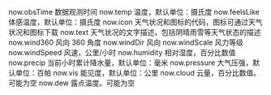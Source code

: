 now.obsTime 数据观测时间
now.temp 温度，默认单位：摄氏度
now.feelsLike 体感温度，默认单位：摄氏度
now.icon 天气状况和图标的代码，图标可通过天气状况和图标下载
now.text 天气状况的文字描述，包括阴晴雨雪等天气状态的描述
now.wind360 风向 360 角度
now.windDir 风向
now.windScale 风力等级
now.windSpeed 风速，公里/小时
now.humidity 相对湿度，百分比数值
now.precip 当前小时累计降水量，默认单位：毫米
now.pressure 大气压强，默认单位：百帕
now.vis 能见度，默认单位：公里
now.cloud 云量，百分比数值。可能为空
now.dew 露点温度。可能为空
